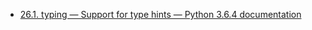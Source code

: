 - [26.1. typing — Support for type hints — Python 3.6.4 documentation](https://docs.python.org/3/library/typing.html#module-typing)
